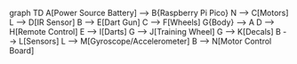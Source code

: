 graph TD
  A[Power Source Battery] --> B{Raspberry Pi Pico}
  N --> C[Motors]
  L --> D[IR Sensor]
  B --> E[Dart Gun]
  C --> F[Wheels]
  G{Body} --> A
  D --> H[Remote Control]
  E --> I[Darts]
  G --> J[Training Wheel]
  G --> K[Decals]
  B --> L[Sensors]
  L --> M[Gyroscope/Accelerometer]
  B --> N[Motor Control Board]
